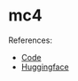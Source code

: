 # mc4

References:

*   [Code](https://github.com/huggingface/datasets/blob/master/datasets/mc4)
*   [Huggingface](https://huggingface.co/datasets/mc4)



